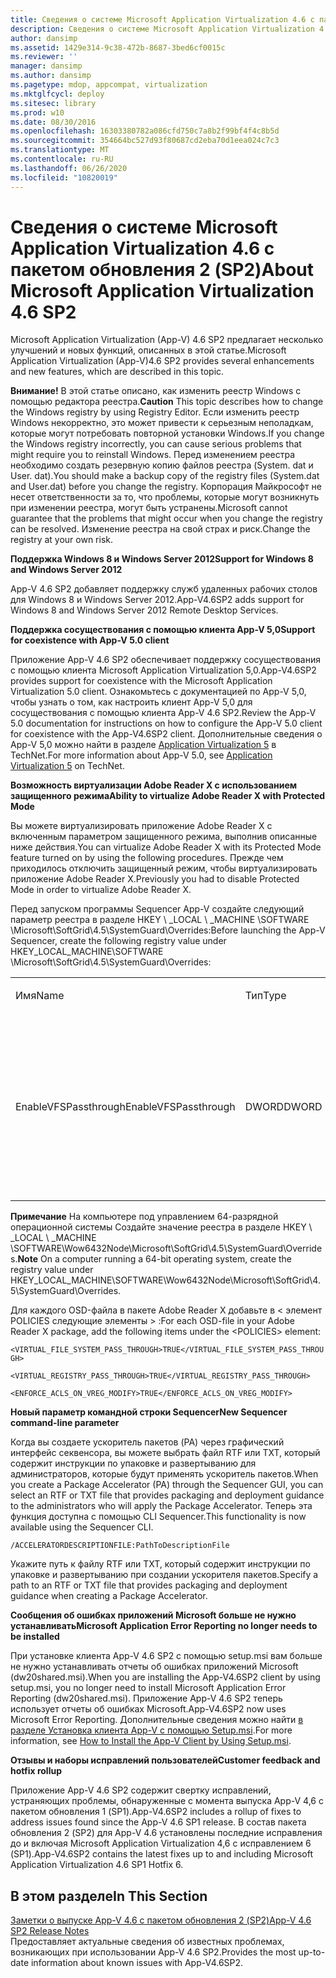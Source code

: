 ```yaml
---
title: Сведения о системе Microsoft Application Virtualization 4.6 с пакетом обновления 2 (SP2)
description: Сведения о системе Microsoft Application Virtualization 4.6 с пакетом обновления 2 (SP2)
author: dansimp
ms.assetid: 1429e314-9c38-472b-8687-3bed6cf0015c
ms.reviewer: ''
manager: dansimp
ms.author: dansimp
ms.pagetype: mdop, appcompat, virtualization
ms.mktglfcycl: deploy
ms.sitesec: library
ms.prod: w10
ms.date: 08/30/2016
ms.openlocfilehash: 16303380782a086cfd750c7a8b2f99bf4f4c8b5d
ms.sourcegitcommit: 354664bc527d93f80687cd2eba70d1eea024c7c3
ms.translationtype: MT
ms.contentlocale: ru-RU
ms.lasthandoff: 06/26/2020
ms.locfileid: "10820019"
---
```

# <span data-ttu-id="001d1-103">Сведения о системе Microsoft Application Virtualization 4.6 с пакетом обновления 2 (SP2)</span><span class="sxs-lookup"><span data-stu-id="001d1-103">About Microsoft Application Virtualization 4.6 SP2</span></span>


<span data-ttu-id="001d1-104">Microsoft Application Virtualization (App-V) 4.6 SP2 предлагает несколько улучшений и новых функций, описанных в этой статье.</span><span class="sxs-lookup"><span data-stu-id="001d1-104">Microsoft Application Virtualization (App-V)4.6 SP2 provides several enhancements and new features, which are described in this topic.</span></span>

<span data-ttu-id="001d1-105">**Внимание!**  В этой статье описано, как изменить реестр Windows с помощью редактора реестра.</span><span class="sxs-lookup"><span data-stu-id="001d1-105">**Caution** This topic describes how to change the Windows registry by using Registry Editor.</span></span> <span data-ttu-id="001d1-106">Если изменить реестр Windows некорректно, это может привести к серьезным неполадкам, которые могут потребовать повторной установки Windows.</span><span class="sxs-lookup"><span data-stu-id="001d1-106">If you change the Windows registry incorrectly, you can cause serious problems that might require you to reinstall Windows.</span></span> <span data-ttu-id="001d1-107">Перед изменением реестра необходимо создать резервную копию файлов реестра (System. dat и User. dat).</span><span class="sxs-lookup"><span data-stu-id="001d1-107">You should make a backup copy of the registry files (System.dat and User.dat) before you change the registry.</span></span> <span data-ttu-id="001d1-108">Корпорация Майкрософт не несет ответственности за то, что проблемы, которые могут возникнуть при изменении реестра, могут быть устранены.</span><span class="sxs-lookup"><span data-stu-id="001d1-108">Microsoft cannot guarantee that the problems that might occur when you change the registry can be resolved.</span></span> <span data-ttu-id="001d1-109">Изменение реестра на свой страх и риск.</span><span class="sxs-lookup"><span data-stu-id="001d1-109">Change the registry at your own risk.</span></span>

 

**<span data-ttu-id="001d1-110">Поддержка Windows 8 и Windows Server 2012</span><span class="sxs-lookup"><span data-stu-id="001d1-110">Support for Windows 8 and Windows Server 2012</span></span>**

<span data-ttu-id="001d1-111">App-V 4.6 SP2 добавляет поддержку служб удаленных рабочих столов для Windows 8 и Windows Server 2012.</span><span class="sxs-lookup"><span data-stu-id="001d1-111">App-V4.6SP2 adds support for Windows 8 and Windows Server 2012 Remote Desktop Services.</span></span>

**<span data-ttu-id="001d1-112">Поддержка сосуществования с помощью клиента App-V 5,0</span><span class="sxs-lookup"><span data-stu-id="001d1-112">Support for coexistence with App-V 5.0 client</span></span>**

<span data-ttu-id="001d1-113">Приложение App-V 4.6 SP2 обеспечивает поддержку сосуществования с помощью клиента Microsoft Application Virtualization 5,0.</span><span class="sxs-lookup"><span data-stu-id="001d1-113">App-V4.6SP2 provides support for coexistence with the Microsoft Application Virtualization 5.0 client.</span></span> <span data-ttu-id="001d1-114">Ознакомьтесь с документацией по App-V 5,0, чтобы узнать о том, как настроить клиент App-V 5,0 для сосуществования с помощью клиента App-V 4.6 SP2.</span><span class="sxs-lookup"><span data-stu-id="001d1-114">Review the App-V 5.0 documentation for instructions on how to configure the App-V 5.0 client for coexistence with the App-V4.6SP2 client.</span></span> <span data-ttu-id="001d1-115">Дополнительные сведения о App-V 5,0 можно найти в разделе [Application Virtualization 5](https://go.microsoft.com/fwlink/?LinkId=267599) в TechNet.</span><span class="sxs-lookup"><span data-stu-id="001d1-115">For more information about App-V 5.0, see [Application Virtualization 5](https://go.microsoft.com/fwlink/?LinkId=267599) on TechNet.</span></span>

**<span data-ttu-id="001d1-116">Возможность виртуализации Adobe Reader X с использованием защищенного режима</span><span class="sxs-lookup"><span data-stu-id="001d1-116">Ability to virtualize Adobe Reader X with Protected Mode</span></span>**

<span data-ttu-id="001d1-117">Вы можете виртуализировать приложение Adobe Reader X с включенным параметром защищенного режима, выполнив описанные ниже действия.</span><span class="sxs-lookup"><span data-stu-id="001d1-117">You can virtualize Adobe Reader X with its Protected Mode feature turned on by using the following procedures.</span></span> <span data-ttu-id="001d1-118">Прежде чем приходилось отключить защищенный режим, чтобы виртуализировать приложение Adobe Reader X.</span><span class="sxs-lookup"><span data-stu-id="001d1-118">Previously you had to disable Protected Mode in order to virtualize Adobe Reader X.</span></span>

<span data-ttu-id="001d1-119">Перед запуском программы Sequencer App-V создайте следующий параметр реестра в разделе HKEY \ _LOCAL \ _MACHINE \\SOFTWARE \\Microsoft\\SoftGrid\\4.5\\SystemGuard\\Overrides:</span><span class="sxs-lookup"><span data-stu-id="001d1-119">Before launching the App-V Sequencer, create the following registry value under HKEY\_LOCAL\_MACHINE\\SOFTWARE \\Microsoft\\SoftGrid\\4.5\\SystemGuard\\Overrides:</span></span>

<table>
<colgroup>
<col width="25%" />
<col width="25%" />
<col width="25%" />
<col width="25%" />
</colgroup>
<tbody>
<tr class="odd">
<td align="left"><p><span data-ttu-id="001d1-120">Имя</span><span class="sxs-lookup"><span data-stu-id="001d1-120">Name</span></span></p></td>
<td align="left"><p><span data-ttu-id="001d1-121">Тип</span><span class="sxs-lookup"><span data-stu-id="001d1-121">Type</span></span></p></td>
<td align="left"><p><span data-ttu-id="001d1-122">Данные</span><span class="sxs-lookup"><span data-stu-id="001d1-122">Data</span></span></p></td>
<td align="left"><p><span data-ttu-id="001d1-123">Описание</span><span class="sxs-lookup"><span data-stu-id="001d1-123">Description</span></span></p></td>
</tr>
<tr class="even">
<td align="left"><p><span data-ttu-id="001d1-124">EnableVFSPassthrough</span><span class="sxs-lookup"><span data-stu-id="001d1-124">EnableVFSPassthrough</span></span></p></td>
<td align="left"><p><span data-ttu-id="001d1-125">DWORD</span><span class="sxs-lookup"><span data-stu-id="001d1-125">DWORD</span></span></p></td>
<td align="left"><p><span data-ttu-id="001d1-126">1,1</span><span class="sxs-lookup"><span data-stu-id="001d1-126">1</span></span></p></td>
<td align="left"><p><span data-ttu-id="001d1-127">Установите для этого параметра значение <strong> 1, </strong> чтобы запустить Adobe Reader X в защищенном режиме на этапе запуска.</span><span class="sxs-lookup"><span data-stu-id="001d1-127">Set this value to <strong>1</strong> in order to start Adobe Reader X in Protected Mode during the launch phase.</span></span></p></td>
</tr>
</tbody>
</table>

 

<span data-ttu-id="001d1-128">**Примечание**  На компьютере под управлением 64-разрядной операционной системы Создайте значение реестра в разделе HKEY \ _LOCAL \ _MACHINE \\SOFTWARE\\Wow6432Node\\Microsoft\\SoftGrid\\4.5\\SystemGuard\\Overrides.</span><span class="sxs-lookup"><span data-stu-id="001d1-128">**Note** On a computer running a 64-bit operating system, create the registry value under HKEY\_LOCAL\_MACHINE\\SOFTWARE\\Wow6432Node\\Microsoft\\SoftGrid\\4.5\\SystemGuard\\Overrides.</span></span>

 

<span data-ttu-id="001d1-129">Для каждого OSD-файла в пакете Adobe Reader X добавьте в &lt; элемент POLICIES следующие элементы &gt; :</span><span class="sxs-lookup"><span data-stu-id="001d1-129">For each OSD-file in your Adobe Reader X package, add the following items under the &lt;POLICIES&gt; element:</span></span>

`<VIRTUAL_FILE_SYSTEM_PASS_THROUGH>TRUE</VIRTUAL_FILE_SYSTEM_PASS_THROUGH>`

`<VIRTUAL_REGISTRY_PASS_THROUGH>TRUE</VIRTUAL_REGISTRY_PASS_THROUGH>`

`<ENFORCE_ACLS_ON_VREG_MODIFY>TRUE</ENFORCE_ACLS_ON_VREG_MODIFY>`

**<span data-ttu-id="001d1-130">Новый параметр командной строки Sequencer</span><span class="sxs-lookup"><span data-stu-id="001d1-130">New Sequencer command-line parameter</span></span>**

<span data-ttu-id="001d1-131">Когда вы создаете ускоритель пакетов (PA) через графический интерфейс секвенсора, вы можете выбрать файл RTF или TXT, который содержит инструкции по упаковке и развертыванию для администраторов, которые будут применять ускоритель пакетов.</span><span class="sxs-lookup"><span data-stu-id="001d1-131">When you create a Package Accelerator (PA) through the Sequencer GUI, you can select an RTF or TXT file that provides packaging and deployment guidance to the administrators who will apply the Package Accelerator.</span></span> <span data-ttu-id="001d1-132">Теперь эта функция доступна с помощью CLI Sequencer.</span><span class="sxs-lookup"><span data-stu-id="001d1-132">This functionality is now available using the Sequencer CLI.</span></span>

`/ACCELERATORDESCRIPTIONFILE:PathToDescriptionFile`

<span data-ttu-id="001d1-133">Укажите путь к файлу RTF или TXT, который содержит инструкции по упаковке и развертыванию при создании ускорителя пакетов.</span><span class="sxs-lookup"><span data-stu-id="001d1-133">Specify a path to an RTF or TXT file that provides packaging and deployment guidance when creating a Package Accelerator.</span></span>

**<span data-ttu-id="001d1-134">Сообщения об ошибках приложений Microsoft больше не нужно устанавливать</span><span class="sxs-lookup"><span data-stu-id="001d1-134">Microsoft Application Error Reporting no longer needs to be installed</span></span>**

<span data-ttu-id="001d1-135">При установке клиента App-V 4.6 SP2 с помощью setup.msi вам больше не нужно устанавливать отчеты об ошибках приложений Microsoft (dw20shared.msi).</span><span class="sxs-lookup"><span data-stu-id="001d1-135">When you are installing the App-V4.6SP2 client by using setup.msi, you no longer need to install Microsoft Application Error Reporting (dw20shared.msi).</span></span> <span data-ttu-id="001d1-136">Приложение App-V 4.6 SP2 теперь использует отчеты об ошибках Microsoft.</span><span class="sxs-lookup"><span data-stu-id="001d1-136">App-V4.6SP2 now uses Microsoft Error Reporting.</span></span> <span data-ttu-id="001d1-137">Дополнительные сведения можно найти [в разделе Установка клиента App-V с помощью Setup.msi](https://go.microsoft.com/fwlink/?LinkId=267237).</span><span class="sxs-lookup"><span data-stu-id="001d1-137">For more information, see [How to Install the App-V Client by Using Setup.msi](https://go.microsoft.com/fwlink/?LinkId=267237).</span></span>

**<span data-ttu-id="001d1-138">Отзывы и наборы исправлений пользователей</span><span class="sxs-lookup"><span data-stu-id="001d1-138">Customer feedback and hotfix rollup</span></span>**

<span data-ttu-id="001d1-139">Приложение App-V 4.6 SP2 содержит свертку исправлений, устраняющих проблемы, обнаруженные с момента выпуска App-V 4,6 с пакетом обновления 1 (SP1).</span><span class="sxs-lookup"><span data-stu-id="001d1-139">App-V4.6SP2 includes a rollup of fixes to address issues found since the App-V 4.6 SP1 release.</span></span> <span data-ttu-id="001d1-140">В состав пакета обновления 2 (SP2) для App-V 4.6 установлены последние исправления до и включая Microsoft Application Virtualization 4,6 с исправлением 6 (SP1).</span><span class="sxs-lookup"><span data-stu-id="001d1-140">App-V4.6SP2 contains the latest fixes up to and including Microsoft Application Virtualization 4.6 SP1 Hotfix 6.</span></span>

## <span data-ttu-id="001d1-141">В этом разделе</span><span class="sxs-lookup"><span data-stu-id="001d1-141">In This Section</span></span>


<a href="" id="app-v-4-6-sp2-release-notes"></a>[<span data-ttu-id="001d1-142">Заметки о выпуске App-V 4.6 с пакетом обновления 2 (SP2)</span><span class="sxs-lookup"><span data-stu-id="001d1-142">App-V 4.6 SP2 Release Notes</span></span>](https://go.microsoft.com/fwlink/?LinkId=267600)  
<span data-ttu-id="001d1-143">Предоставляет актуальные сведения об известных проблемах, возникающих при использовании App-V 4.6 SP2.</span><span class="sxs-lookup"><span data-stu-id="001d1-143">Provides the most up-to-date information about known issues with App-V4.6SP2.</span></span>

 

 





